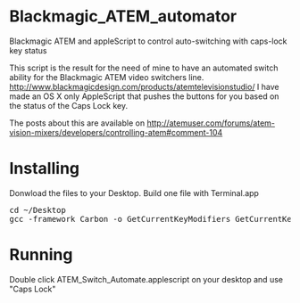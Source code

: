 Blackmagic_ATEM_automator
=========================

Blackmagic ATEM and appleScript to control auto-switching with caps-lock key status

This script is the result for the need of mine to have an automated switch ability for the Blackmagic ATEM video switchers line.
http://www.blackmagicdesign.com/products/atemtelevisionstudio/
I have made an OS X only AppleScript that pushes the buttons for you based on the status of the Caps Lock key.

The posts about this are available on
http://atemuser.com/forums/atem-vision-mixers/developers/controlling-atem#comment-104

Installing
=========================

Donwload the files to your Desktop.
Build one file with Terminal.app

<pre>cd ~/Desktop
gcc -framework Carbon -o GetCurrentKeyModifiers GetCurrentKeyModifiers.c</pre>


Running
=========================

Double click ATEM_Switch_Automate.applescript on your desktop and use "Caps Lock"

